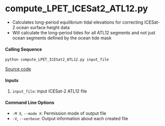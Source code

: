 compute_LPET_ICESat2_ATL12.py
=============================

- Calculates long-period equilibrium tidal elevations for correcting ICESat-2 ocean surface height data
- Will calculate the long-period tides for all ATL12 segments and not just ocean segments defined by the ocean tide mask

#### Calling Sequence
```bash
python compute_LPET_ICESat2_ATL12.py input_file
```
[Source code](https://github.com/tsutterley/pyTMD/blob/main/scripts/compute_LPET_ICESat2_ATL12.py)

#### Inputs
 1. `input_file`: input ICESat-2 ATL12 file

#### Command Line Options
 - `-M X`, `--mode X`: Permission mode of output file
 - `-V`, `--verbose`: Output information about each created file
